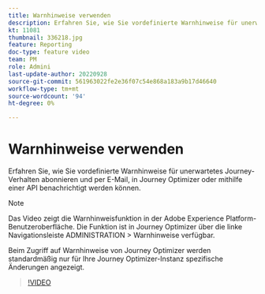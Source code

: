 ```yaml
---
title: Warnhinweise verwenden
description: Erfahren Sie, wie Sie vordefinierte Warnhinweise für unerwartetes Journey-Verhalten abonnieren und per E-Mail, in Journey Optimizer oder mithilfe einer API benachrichtigt werden können.
kt: 11081
thumbnail: 336218.jpg
feature: Reporting
doc-type: feature video
team: PM
role: Admini
last-update-author: 20220928
source-git-commit: 561963022fe2e36f07c54e868a183a9b17d46640
workflow-type: tm+mt
source-wordcount: '94'
ht-degree: 0%

---
```



# Warnhinweise verwenden

Erfahren Sie, wie Sie vordefinierte Warnhinweise für unerwartetes Journey-Verhalten abonnieren und per E-Mail, in Journey Optimizer oder mithilfe einer API benachrichtigt werden können.

>[!NOTE]
>
>Das Video zeigt die Warnhinweisfunktion in der Adobe Experience Platform-Benutzeroberfläche. Die Funktion ist in Journey Optimizer über die linke Navigationsleiste ADMINISTRATION > Warnhinweise verfügbar.
> 
>Beim Zugriff auf Warnhinweise von Journey Optimizer werden standardmäßig nur für Ihre Journey Optimizer-Instanz spezifische Änderungen angezeigt.

>[!VIDEO](https://video.tv.adobe.com/v/336218?quality=12)
